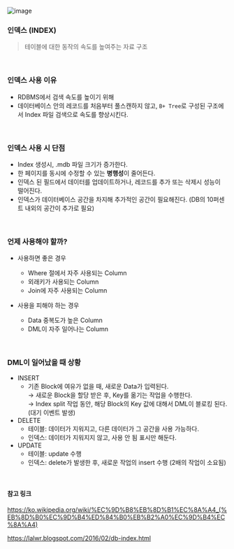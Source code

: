 ![image](https://user-images.githubusercontent.com/44565524/127948541-b88030b7-90a9-4628-84f0-d0d092ebbc24.png)

### 인덱스 (INDEX)
> 테이블에 대한 동작의 속도를 높여주는 자료 구조

<br>

### 인덱스 사용 이유
- RDBMS에서 검색 속도를 높이기 위해
- 데이터베이스 안의 레코드를 처음부터 풀스캔하지 않고, `B+ Tree`로 구성된 구조에서 Index 파일 검색으로 속도를 향상시킨다.

<br>

### 인덱스 사용 시 단점
- Index 생성시, .mdb 파일 크기가 증가한다.
- 한 페이지를 동시에 수정할 수 있는 **병행성**이 줄어든다.
- 인덱스 된 필드에서 데이터를 업데이트하거나, 레코드를 추가 또는 삭제시 성능이 떨어진다.
- 인덱스가 데이터베이스 공간을 차지해 추가적인 공간이 필요해진다. (DB의 10퍼센트 내외의 공간이 추가로 필요)

<br>

### 언제 사용해야 할까?
- 사용하면 좋은 경우
   - Where 절에서 자주 사용되는 Column
   - 외래키가 사용되는 Column
   - Join에 자주 사용되는 Column
   
- 사용을 피해야 하는 경우
   - Data 중복도가 높은 Column
   - DML이 자주 일어나는 Column

<br>

### DML이 일어났을 때 상황
- INSERT
   - 기존 Block에 여유가 없을 때, 새로운 Data가 입력된다.<br>
   → 새로운 Block을 할당 받은 후, Key를 옮기는 작업을 수행한다.<br>
   → Index split 작업 동안, 해당 Block의 Key 값에 대해서 DML이 블로킹 된다. (대기 이벤트 발생)
- DELETE
   - 테이블: 데이터가 지워지고, 다른 데이터가 그 공간을 사용 가능하다.
   - 인덱스: 데이터가 지워지지 않고, 사용 안 됨 표시만 해둔다.
- UPDATE
   - 테이블: update 수행
   - 인덱스: delete가 발생한 후, 새로운 작업의 insert 수행 (2배의 작업이 소요됨)

<br>

#### 참고 링크
https://ko.wikipedia.org/wiki/%EC%9D%B8%EB%8D%B1%EC%8A%A4_(%EB%8D%B0%EC%9D%B4%ED%84%B0%EB%B2%A0%EC%9D%B4%EC%8A%A4)

https://lalwr.blogspot.com/2016/02/db-index.html
